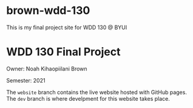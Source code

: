 # brown-wdd-130
This is my final project site for WDD 130 @ BYUI

# WDD 130 Final Project
Owner: Noah Kihaopiilani Brown 

Semester: 2021

The `website` branch contains the live website hosted with GitHub pages. The `dev` branch is where develpment for this website takes place.
